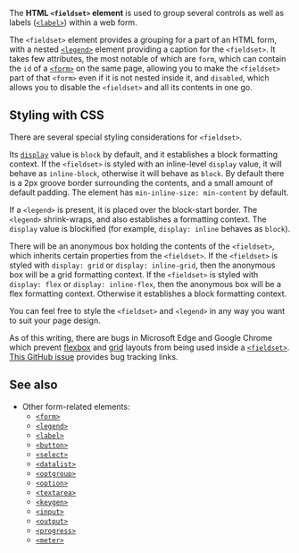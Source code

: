 <!-- <short-description> -->
The **HTML `<fieldset>` element** is used to group several controls as
well as labels ([`<label>`](/en-US/docs/Web/HTML/Element/label))
within a web form.
<!-- </short-description> -->

<!-- <overview> -->
The `<fieldset>` element provides a grouping
for a part of an HTML form, with a nested
[`<legend>`](/en-US/docs/Web/HTML/Element/legend)
element providing a caption for the `<fieldset>`. It takes few
attributes, the most notable of which are `form`, which can contain the
`id` of a [`<form>`](/en-US/docs/Web/HTML/Element/form)
on the same page, allowing you to make the `<fieldset>` part of that
`<form>` even if it is not nested inside it, and `disabled`, which
allows you to disable the `<fieldset>` and all its contents in one go.
<!-- </overview> -->

<!-- <usage-notes> -->
<!-- </usage-notes> -->

<!-- <accessibility-concerns> -->
<!-- </accessibility-concerns> -->

<!-- <styling-with-css> -->
Styling with CSS
----------------

There are several special styling considerations for `<fieldset>`.

Its [`display`](/en-US/docs/Web/CSS/display)
value is `block` by default, and it establishes a block formatting
context. If the `<fieldset>` is styled with an inline-level `display`
value, it will behave as `inline-block`, otherwise it will behave as
`block`. By default there is a 2px groove border surrounding the
contents, and a small amount of default padding. The element has
`min-inline-size: min-content` by default.

If a `<legend>` is present, it is placed over the block-start border.
The `<legend>` shrink-wraps, and also establishes a formatting context.
The `display` value is blockified (for example, `display: inline`
behaves as `block`).

There will be an anonymous box holding the contents of the `<fieldset>`,
which inherits certain properties from the `<fieldset>`. If the
`<fieldset>` is styled with `display: grid` or `display: inline-grid`,
then the anonymous box will be a grid formatting context. If the
`<fieldset>` is styled with `display: flex` or `display: inline-flex`,
then the anonymous box will be a flex formatting context. Otherwise it
establishes a block formatting context.

You can feel free to style the `<fieldset>` and `<legend>` in any way
you want to suit your page design.

As of this writing, there are bugs in Microsoft Edge and
Google Chrome which prevent [flexbox](/en-US/docs/Glossary/Flexbox) and
[grid](/en-US/docs/Web/CSS/CSS_Grid_Layout) layouts from being used
inside a
[`<fieldset>`](/en-US/docs/Web/HTML/Element/fieldset).
[This GitHub issue](https://github.com/w3c/csswg-drafts/issues/321)
provides bug tracking links.
<!-- </styling-with-css> -->

<!-- <see-also> -->
See also
--------

-   Other form-related elements:
    -   [`<form>`](/en-US/docs/Web/HTML/Element/form)
    -   [`<legend>`](/en-US/docs/Web/HTML/Element/legend)
    -   [`<label>`](/en-US/docs/Web/HTML/Element/label)
    -   [`<button>`](/en-US/docs/Web/HTML/Element/button)
    -   [`<select>`](/en-US/docs/Web/HTML/Element/select)
    -   [`<datalist>`](/en-US/docs/Web/HTML/Element/datalist)
    -   [`<optgroup>`](/en-US/docs/Web/HTML/Element/optgroup)
    -   [`<option>`](/en-US/docs/Web/HTML/Element/option)
    -   [`<textarea>`](/en-US/docs/Web/HTML/Element/textarea)
    -   [`<keygen>`](/en-US/docs/Web/HTML/Element/keygen)
    -   [`<input>`](/en-US/docs/Web/HTML/Element/input)
    -   [`<output>`](/en-US/docs/Web/HTML/Element/output)
    -   [`<progress>`](/en-US/docs/Web/HTML/Element/progress)
    -   [`<meter>`](/en-US/docs/Web/HTML/Element/meter)
<!-- </see-also> -->
